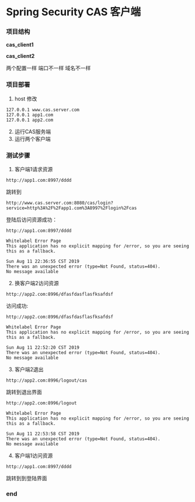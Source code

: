 # Spring Security CAS 客户端



### 项目结构

**cas_client1**

**cas_client2**

两个配置一样 端口不一样 域名不一样



### 项目部署



1. host 修改

```text
127.0.0.1 www.cas.server.com
127.0.0.1 app1.com
127.0.0.1 app2.com
```

2. 运行CAS服务端
3. 运行两个客户端



### 测试步骤



1. 客户端1请求资源

```http
http://app1.com:8997/dddd
```



跳转到

```http
http://www.cas.server.com:8080/cas/login?service=http%3A%2F%2Fapp1.com%3A8997%2Flogin%2Fcas
```



登陆后访问资源成功：

```http
http://app1.com:8997/dddd

Whitelabel Error Page
This application has no explicit mapping for /error, so you are seeing this as a fallback.

Sun Aug 11 22:36:55 CST 2019
There was an unexpected error (type=Not Found, status=404).
No message available

```

 2. 换客户端2访问资源

```http
http://app2.com:8996/dfasfdasflasfksafdsf
```


 访问成功:
```http
http://app2.com:8996/dfasfdasflasfksafdsf

Whitelabel Error Page
This application has no explicit mapping for /error, so you are seeing this as a fallback.

Sun Aug 11 22:52:20 CST 2019
There was an unexpected error (type=Not Found, status=404).
No message available
```



3. 客户端2退出

```http
http://app2.com:8996/logout/cas
```



跳转到退出界面

```http
http://app2.com:8996/logout

Whitelabel Error Page
This application has no explicit mapping for /error, so you are seeing this as a fallback.

Sun Aug 11 22:53:58 CST 2019
There was an unexpected error (type=Not Found, status=404).
No message available
```



4. 客户端1访问资源

```http
http://app1.com:8997/dddd
```

跳转到到登陆界面

### end


